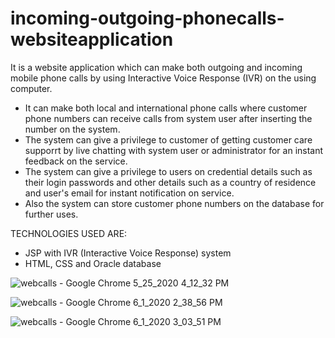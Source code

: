 # incoming-outgoing-phonecalls-websiteapplication

It is a website application which can make both outgoing and incoming mobile phone calls by using Interactive Voice Response (IVR) on the  using computer.

- It can make both local and international phone calls where customer phone numbers can receive calls from system user after inserting the    number on the system.
- The system can give a privilege to customer of getting customer care supporrt by live chatting with system user or administrator for an instant feedback on the service.
- The system can give a privilege to users on credential details such as their login passwords and other details such as a country of residence and user's email for instant notification on service.
- Also the system can store customer phone numbers on the database for further uses.

TECHNOLOGIES USED ARE:
- JSP with IVR (Interactive Voice Response) system
- HTML, CSS and Oracle database

![webcalls - Google Chrome 5_25_2020 4_12_32 PM](https://user-images.githubusercontent.com/52234785/83404920-2b3de800-a414-11ea-9c0b-f62a5be9f825.gif)

![webcalls - Google Chrome 6_1_2020 2_38_56 PM](https://user-images.githubusercontent.com/52234785/83407050-9c7f9a00-a418-11ea-83bf-1e00f04b4f4e.gif)

![webcalls - Google Chrome 6_1_2020 3_03_51 PM](https://user-images.githubusercontent.com/52234785/83407802-254b0580-a41a-11ea-8ef7-079cd15b3b8a.gif)



